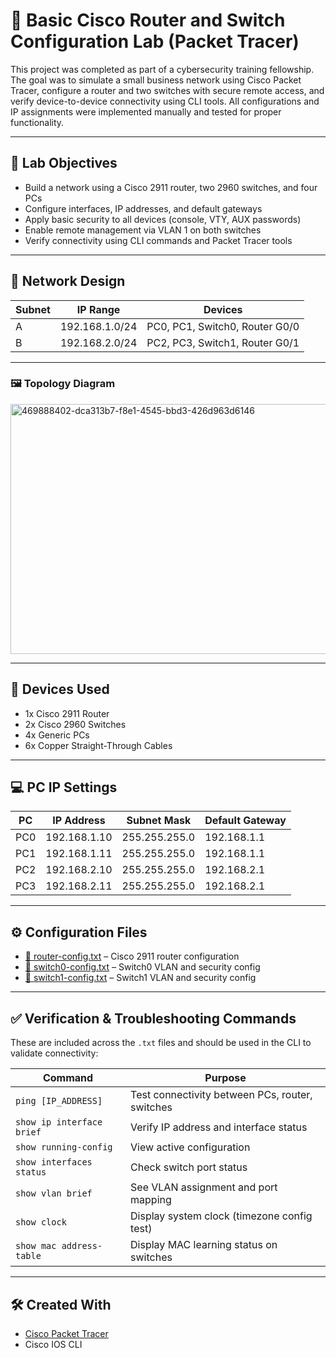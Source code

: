 # 🧪 Basic Cisco Router and Switch Configuration Lab (Packet Tracer)

This project was completed as part of a cybersecurity training fellowship. The goal was to simulate a small business network using Cisco Packet Tracer, configure a router and two switches with secure remote access, and verify device-to-device connectivity using CLI tools. All configurations and IP assignments were implemented manually and tested for proper functionality.

---

## 🎯 Lab Objectives

- Build a network using a Cisco 2911 router, two 2960 switches, and four PCs
- Configure interfaces, IP addresses, and default gateways
- Apply basic security to all devices (console, VTY, AUX passwords)
- Enable remote management via VLAN 1 on both switches
- Verify connectivity using CLI commands and Packet Tracer tools

---

## 🧱 Network Design

| Subnet | IP Range           | Devices                         |
|--------|--------------------|---------------------------------|
| A      | 192.168.1.0/24     | PC0, PC1, Switch0, Router G0/0  |
| B      | 192.168.2.0/24     | PC2, PC3, Switch1, Router G0/1  |

---

### 🖼️ Topology Diagram

<img width="1366" height="400" alt="469888402-dca313b7-f8e1-4545-bbd3-426d963d6146" src="https://github.com/user-attachments/assets/9f252333-3baf-439a-8fa2-095659f36675" />

---

## 🧰 Devices Used

- 1x Cisco 2911 Router
- 2x Cisco 2960 Switches
- 4x Generic PCs
- 6x Copper Straight-Through Cables

---

## 💻 PC IP Settings

| PC   | IP Address      | Subnet Mask     | Default Gateway   |
|------|------------------|------------------|--------------------|
| PC0  | 192.168.1.10     | 255.255.255.0    | 192.168.1.1        |
| PC1  | 192.168.1.11     | 255.255.255.0    | 192.168.1.1        |
| PC2  | 192.168.2.10     | 255.255.255.0    | 192.168.2.1        |
| PC3  | 192.168.2.11     | 255.255.255.0    | 192.168.2.1        |

---

## ⚙️ Configuration Files

- [📄 router-config.txt](./router-config.txt) – Cisco 2911 router configuration
- [📄 switch0-config.txt](./switch0-config.txt) – Switch0 VLAN and security config
- [📄 switch1-config.txt](./switch1-config.txt) – Switch1 VLAN and security config

---

## ✅ Verification & Troubleshooting Commands

These are included across the `.txt` files and should be used in the CLI to validate connectivity:

| Command                      | Purpose                                          |
|-----------------------------|--------------------------------------------------|
| `ping [IP_ADDRESS]`         | Test connectivity between PCs, router, switches |
| `show ip interface brief`   | Verify IP address and interface status           |
| `show running-config`       | View active configuration                        |
| `show interfaces status`    | Check switch port status                         |
| `show vlan brief`           | See VLAN assignment and port mapping             |
| `show clock`                | Display system clock (timezone config test)      |
| `show mac address-table`    | Display MAC learning status on switches          |

---

## 🛠️ Created With

- [Cisco Packet Tracer](https://www.netacad.com/courses/packet-tracer)
- Cisco IOS CLI

